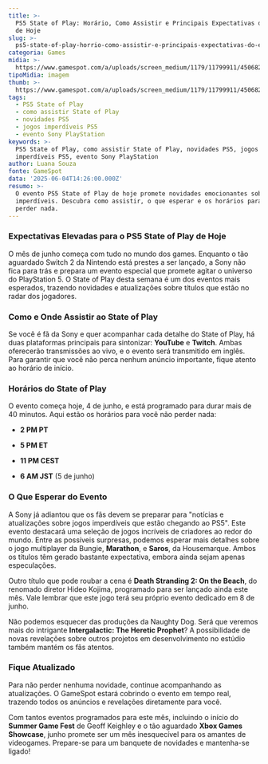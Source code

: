 ```yaml
---
title: >-
  PS5 State of Play: Horário, Como Assistir e Principais Expectativas do Evento
  de Hoje
slug: >-
  ps5-state-of-play-horrio-como-assistir-e-principais-expectativas-do-evento-de-hoje
categoria: Games
midia: >-
  https://www.gamespot.com/a/uploads/screen_medium/1179/11799911/4506823-screenshot2025-06-04at10.53.47am.png
tipoMidia: imagem
thumb: >-
  https://www.gamespot.com/a/uploads/screen_medium/1179/11799911/4506823-screenshot2025-06-04at10.53.47am.png
tags:
  - PS5 State of Play
  - como assistir State of Play
  - novidades PS5
  - jogos imperdíveis PS5
  - evento Sony PlayStation
keywords: >-
  PS5 State of Play, como assistir State of Play, novidades PS5, jogos
  imperdíveis PS5, evento Sony PlayStation
author: Luana Souza
fonte: GameSpot
data: '2025-06-04T14:26:00.000Z'
resumo: >-
  O evento PS5 State of Play de hoje promete novidades emocionantes sobre jogos
  imperdíveis. Descubra como assistir, o que esperar e os horários para não
  perder nada.
---
```

### Expectativas Elevadas para o PS5 State of Play de Hoje

O mês de junho começa com tudo no mundo dos games. Enquanto o tão aguardado Switch 2 da Nintendo está prestes a ser lançado, a Sony não fica para trás e prepara um evento especial que promete agitar o universo do PlayStation 5. O State of Play desta semana é um dos eventos mais esperados, trazendo novidades e atualizações sobre títulos que estão no radar dos jogadores.

### Como e Onde Assistir ao State of Play

Se você é fã da Sony e quer acompanhar cada detalhe do State of Play, há duas plataformas principais para sintonizar: **YouTube** e **Twitch**. Ambas oferecerão transmissões ao vivo, e o evento será transmitido em inglês. Para garantir que você não perca nenhum anúncio importante, fique atento ao horário de início.

### Horários do State of Play

O evento começa hoje, 4 de junho, e está programado para durar mais de 40 minutos. Aqui estão os horários para você não perder nada:

- **2 PM PT**

- **5 PM ET**

- **11 PM CEST**

- **6 AM JST** (5 de junho)

### O Que Esperar do Evento

A Sony já adiantou que os fãs devem se preparar para "notícias e atualizações sobre jogos imperdíveis que estão chegando ao PS5". Este evento destacará uma seleção de jogos incríveis de criadores ao redor do mundo. Entre as possíveis surpresas, podemos esperar mais detalhes sobre o jogo multiplayer da Bungie, **Marathon**, e **Saros**, da Housemarque. Ambos os títulos têm gerado bastante expectativa, embora ainda sejam apenas especulações.

Outro título que pode roubar a cena é **Death Stranding 2: On the Beach**, do renomado diretor Hideo Kojima, programado para ser lançado ainda este mês. Vale lembrar que este jogo terá seu próprio evento dedicado em 8 de junho.

Não podemos esquecer das produções da Naughty Dog. Será que veremos mais do intrigante **Intergalactic: The Heretic Prophet**? A possibilidade de novas revelações sobre outros projetos em desenvolvimento no estúdio também mantém os fãs atentos.

### Fique Atualizado

Para não perder nenhuma novidade, continue acompanhando as atualizações. O GameSpot estará cobrindo o evento em tempo real, trazendo todos os anúncios e revelações diretamente para você.

Com tantos eventos programados para este mês, incluindo o início do **Summer Game Fest** de Geoff Keighley e o tão aguardado **Xbox Games Showcase**, junho promete ser um mês inesquecível para os amantes de videogames. Prepare-se para um banquete de novidades e mantenha-se ligado!

